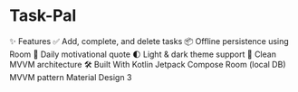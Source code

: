 # Task-Pal
✨ Features ✅ Add, complete, and delete tasks  📦 Offline persistence using Room  💬 Daily motivational quote  🌓 Light &amp; dark theme support  🎯 Clean MVVM architecture  🛠 Built With Kotlin  Jetpack Compose  Room (local DB)  MVVM pattern  Material Design 3
